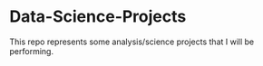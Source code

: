 # Data-Science-Projects
This repo represents some analysis/science projects that I will be performing.
